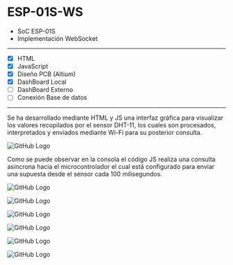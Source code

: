 # ESP-01S-WS

* SoC ESP-01S
* Implementación WebSocket

<hr>

- [x] HTML
- [x] JavaScript
- [x] Diseño PCB (Altium)
- [x] DashBoard Local
- [ ] DashBoard Externo
- [ ] Conexión Base de datos

<hr>

<p>Se ha desarrollado mediante HTML y JS una interfaz gráfica para visualizar los valores recopilados por el sensor DHT-11, los cuales son procesados, interpretados y enviados mediante Wi-Fi para su posterior consulta.</p>

![GitHub Logo](/Diseño/ESP-01S-WS/Img/Capturas/WS/01.JPG)

<p>Como se puede observar en la consola el código JS realiza una consulta asíncrona hacia el microcontrolador el cual está configurado para enviar una supuesta desde el sensor cada 100 milisegundos.</p>

![GitHub Logo](/Diseño/ESP-01S-WS/Img/Capturas/WS/02.JPG)

![GitHub Logo](/Diseño/ESP-01S-WS/Img/Capturas/01.jpeg)

![GitHub Logo](/Diseño/ESP-01S-WS/Img/Capturas/02.jpeg)

![GitHub Logo](/Diseño/ESP-01S-WS/Img/Capturas/05.jpeg)

![GitHub Logo](/Diseño/ESP-01S-WS/Img/Capturas/13.jpeg)

![GitHub Logo](/Diseño/ESP-01S-WS/Img/Capturas/14.jpeg)



